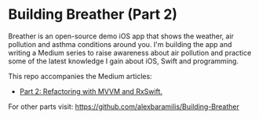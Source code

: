 # Building Breather (Part 2)

Breather is an open-source demo iOS app that shows the weather, air pollution and asthma conditions around you.
I'm building the app and writing a Medium series to raise awareness about air pollution 
and practice some of the latest knowledge I gain about iOS, Swift and programming.

This repo accompanies the Medium articles:
- [Part 2: Refactoring with MVVM and RxSwift.](https://medium.com/@alexandrosbaramilis/building-breather-part-2-refactoring-with-mvvm-and-rxswift-bc6e405443fa)

For other parts visit: https://github.com/alexbaramilis/Building-Breather
